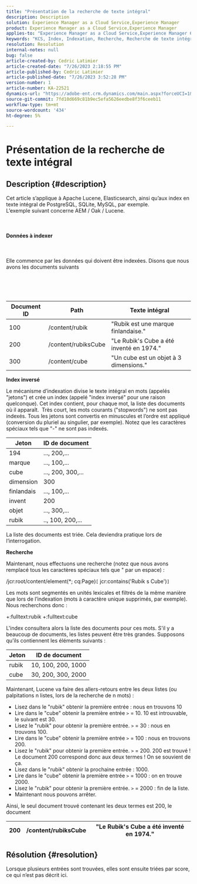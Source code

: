 ```yaml
---
title: "Présentation de la recherche de texte intégral"
description: Description
solution: Experience Manager as a Cloud Service,Experience Manager
product: Experience Manager as a Cloud Service,Experience Manager
applies-to: "Experience Manager as a Cloud Service,Experience Manager 6.5"
keywords: "KCS, Index, Indexation, Recherche, Recherche de texte intégral, Texte intégral"
resolution: Resolution
internal-notes: null
bug: false
article-created-by: Cedric Latimier
article-created-date: "7/26/2023 2:18:55 PM"
article-published-by: Cedric Latimier
article-published-date: "7/26/2023 3:52:28 PM"
version-number: 1
article-number: KA-22521
dynamics-url: "https://adobe-ent.crm.dynamics.com/main.aspx?forceUCI=1&pagetype=entityrecord&etn=knowledgearticle&id=17e28958-bf2b-ee11-bdf4-6045bd006239"
source-git-commit: 7fd10d669c81b9ec5efa5626eedbe8f3f6ceeb11
workflow-type: tm+mt
source-wordcount: '434'
ht-degree: 5%

---
```


# Présentation de la recherche de texte intégral

## Description {#description}

Cet article s’applique à Apache Lucene, Elasticsearch, ainsi qu’aux index en texte intégral de PostgreSQL, SQLite, MySQL, par exemple. 
<br>L’exemple suivant concerne AEM / Oak / Lucene.<br><br> <br><br><b>Données à indexer</b><br><br> <br><br>Elle commence par les données qui doivent être indexées. Disons que nous avons les documents suivants<br><br> <br><br><br>

| <b>Document ID</b> | <b>Path</b> | <b>Texte intégral</b> |
| --- | --- | --- |
| 100 | /content/rubik | &quot;Rubik est une marque finlandaise.&quot; |
| 200 | /content/rubiksCube | &quot;Le Rubik&#39;s Cube a été inventé en 1974.&quot; |
| 300 | /content/cube | &quot;Un cube est un objet à 3 dimensions.&quot; |


<b>Index inversé</b>

Le mécanisme d’indexation divise le texte intégral en mots (appelés &quot;jetons&quot;) et crée un index (appelé &quot;index inversé&quot; pour une raison quelconque). Cet index contient, pour chaque mot, la liste des documents où il apparaît. 
Très court, les mots courants (&quot;stopwords&quot;) ne sont pas indexés. Tous les jetons sont convertis en minuscules et l’ordre est appliqué (conversion du pluriel au singulier, par exemple).
Notez que les caractères spéciaux tels que &quot;-&quot; ne sont pas indexés.


| <b>Jeton</b> | <b>ID de document</b> |
| --- | --- |
| 194 | ..., 200,... |
| marque | ..., 100,... |
| cube | ..., 200, 300,... |
|  dimension  | 300 |
| finlandais | ..., 100,... |
| invent | 200 |
| objet | ..., 300,... |
| rubik | .., 100, 200,... |


La liste des documents est triée. Cela deviendra pratique lors de l’interrogation.

<b>Recherche</b>

Maintenant, nous effectuons une recherche (notez que nous avons remplacé tous les caractères spéciaux tels que &quot; par un espace) :

/jcr:root/content/element(\*; cq:Page)`[` jcr:contains(&#39;Rubik s Cube&#39;)`]`

Les mots sont segmentés en unités lexicales et filtrés de la même manière que lors de l’indexation (mots à caractère unique supprimés, par exemple). Nous recherchons donc :

+:fulltext:rubik +:fulltext:cube

L&#39;index consultera alors la liste des documents pour ces mots. S&#39;il y a beaucoup de documents, les listes peuvent être très grandes. Supposons qu’ils contiennent les éléments suivants :


| <b>Jeton</b> | <b>ID de document</b> |
| --- | --- |
| rubik | 10, 100, 200, 1000 |
| cube | 30, 200, 300, 2000 |


Maintenant, Lucene va faire des allers-retours entre les deux listes (ou palpitations n listes, lors de la recherche de n mots) :

- Lisez dans le &quot;rubik&quot; obtenir la première entrée : nous en trouvons 10
- Lire dans le &quot;cube&quot; obtenir la première entrée `>` = 10. 10 est introuvable, le suivant est 30.
- Lisez le &quot;rubik&quot; pour obtenir la première entrée. `>` = 30 : nous en trouvons 100.
- Lire dans le &quot;cube&quot; obtenir la première entrée `>` = 100 : nous en trouvons 200.
- Lisez le &quot;rubik&quot; pour obtenir la première entrée. `>` = 200. 200 est trouvé ! Le document 200 correspond donc aux deux termes ! On se souvient de ça.
- Lisez dans le &quot;rubik&quot; obtenir la prochaine entrée : 1000.
- Lire dans le &quot;cube&quot; obtenir la première entrée `>` = 1000 : on en trouve 2000.
- Lisez le &quot;rubik&quot; pour obtenir la première entrée. `>` = 2000 : fin de la liste.
- Maintenant nous pouvons arrêter.


Ainsi, le seul document trouvé contenant les deux termes est 200, le document


| 200 | /content/rubiksCube | &quot;Le Rubik&#39;s Cube a été inventé en 1974.&quot; |
| --- | --- | --- |





## Résolution {#resolution}

Lorsque plusieurs entrées sont trouvées, elles sont ensuite triées par score, ce qui n’est pas décrit ici. 